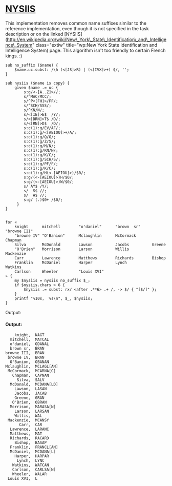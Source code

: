 [1]: http://rosettacode.org/wiki/NYSIIS

# [NYSIIS][1]

This implementation removes common name suffixes similar to the reference implementation, even though it is not specified in the task description or on the linked [NYSIIS](http://en.wikipedia.org/wiki/New\_York\_State\_Identification\_and\_Intelligence\_System" class="extiw" title="wp:New York State Identification and Intelligence System) page. This algorithm isn't too friendly to certain French kings.&#160;:)

```perl6
sub no_suffix ($name) {
    $name.uc.subst: /\h (<[JS]>R) | (<[IVX]>+) $/, '';
}
 
sub nysiis ($name is copy) {
    given $name .= uc {
        s:g/<-[A..Z]>//;
        s/^MAC/MCC/;
        s/^P<[FH]>/FF/;
        s/^SCH/SSS/;
        s/^KN/N/;
        s/<[IE]>E$  /Y/;
        s/<[DRN]>T$ /D/;
        s/<[RN]>D$  /D/;
        s:c(1):g/EV/AF/;
        s:c(1):g/<[AEIOU]>+/A/;
        s:c(1):g/Q/G/;
        s:c(1):g/Z/S/;
        s:c(1):g/M/N/;
        s:c(1):g/KN/N/;
        s:c(1):g/K/C/;
        s:c(1):g/SCH/S/;
        s:c(1):g/PF/F/;
        s:c(1):g/K/C/;
        s:c(1):g/H(<-[AEIOU]>)/$0/;
        s:g/(<-[AEIOU]>)H/$0/;
        s:g/(<-[AEIOU]>)W/$0/;
        s/ AY$ /Y/;
        s/  S$ //;
        s/  A$ //;
        s:g/ (.)$0+ /$0/;
     }
}
 
 
for «
    knight      mitchell        "o'daniel"      "brown  sr"     "browne III"
    "browne IV" "O'Banion"      Mclaughlin      McCormack       Chapman
    Silva       McDonald        Lawson          Jacobs          Greene
    "O'Brien"   Morrison        Larson          Willis          Mackenzie
    Carr        Lawrence        Matthews        Richards        Bishop
    Franklin    McDaniel        Harper          Lynch           Watkins
    Carlson     Wheeler         "Louis XVI"
» {
    my $nysiis = nysiis no_suffix $_;
    if $nysiis.chars > 6 {
        $nysiis .= subst: rx/ <after .**6> .+ /, -> $/ { "[$/]" };
    }
    printf "%10s,  %s\n", $_, $nysiis;
}
```


Output:


#### Output:
```
    knight,  NAGT
  mitchell,  MATCAL
  o'daniel,  ODANAL
  brown sr,  BRAN
browne III,  BRAN
 browne IV,  BRAN
  O'Banion,  OBANAN
Mclaughlin,  MCLAGL[AN]
 McCormack,  MCARNA[C]
   Chapman,  CAPNAN
     Silva,  SALV
  McDonald,  MCDANA[LD]
    Lawson,  LASAN
    Jacobs,  JACAB
    Greene,  GRAN
   O'Brien,  OBRAN
  Morrison,  MARASA[N]
    Larson,  LARSAN
    Willis,  WAL
 Mackenzie,  MCANSY
      Carr,  CAR
  Lawrence,  LARANC
  Matthews,  MAT
  Richards,  RACARD
    Bishop,  BASAP
  Franklin,  FRANCL[AN]
  McDaniel,  MCDANA[L]
    Harper,  HARPAR
     Lynch,  LYNC
   Watkins,  WATCAN
   Carlson,  CARLSA[N]
   Wheeler,  WALAR
 Louis XVI,  L
```